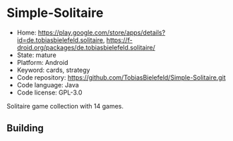 # Simple-Solitaire

- Home: https://play.google.com/store/apps/details?id=de.tobiasbielefeld.solitaire, https://f-droid.org/packages/de.tobiasbielefeld.solitaire/
- State: mature
- Platform: Android
- Keyword: cards, strategy
- Code repository: https://github.com/TobiasBielefeld/Simple-Solitaire.git
- Code language: Java
- Code license: GPL-3.0

Solitaire game collection with 14 games.

## Building
